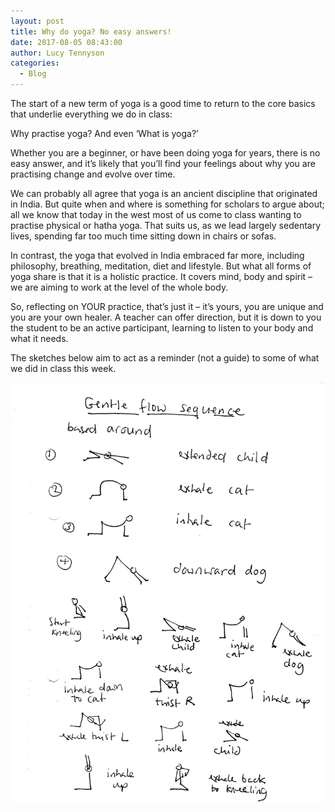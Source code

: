 ```yaml
---
layout: post
title: Why do yoga? No easy answers!
date: 2017-08-05 08:43:00
author: Lucy Tennyson
categories:
  - Blog
---
```



The start of a new term of yoga is a good time to return to the core basics that underlie everything we do in class:

Why practise yoga? And even ‘What is yoga?’

Whether you are a beginner, or have been doing yoga for years, there is no easy answer, and it’s likely that you’ll find your feelings about why you are practising change and evolve over time.

We can probably all agree that yoga is an ancient discipline that originated in India. But quite when and where is something for scholars to argue about; all we know that today in the west most of us come to class wanting to practise physical or hatha yoga. That suits us, as we lead largely sedentary lives, spending far too much time sitting down in chairs or sofas.

In contrast, the yoga that evolved in India embraced far more, including philosophy, breathing, meditation, diet and lifestyle. But what all forms of yoga share is that it is a holistic practice. It covers mind, body and spirit – we are aiming to work at the level of the whole body.

So, reflecting on YOUR practice, that’s just it – it’s yours, you are unique and you are your own healer. A teacher can offer direction, but it is down to you the student to be an active participant, learning to listen to your body and what it needs.

The sketches below aim to act as a reminder (not a guide) to some of what we did in class this week.

![](/uploads/versions/yogablog14sept---x----1844-2461x---.jpg)